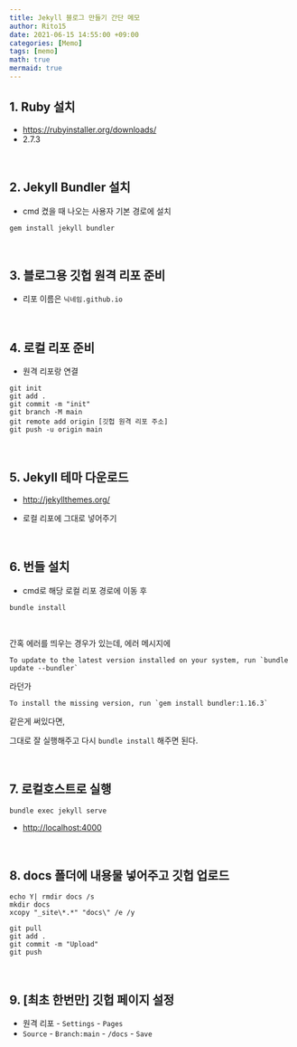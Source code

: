 ```yaml
---
title: Jekyll 블로그 만들기 간단 메모
author: Rito15
date: 2021-06-15 14:55:00 +09:00
categories: [Memo]
tags: [memo]
math: true
mermaid: true
---
```


## 1. Ruby 설치

- <https://rubyinstaller.org/downloads/>
- 2.7.3

<br>

## 2. Jekyll Bundler 설치

- cmd 켰을 때 나오는 사용자 기본 경로에 설치

```
gem install jekyll bundler
```

<br>

## 3. 블로그용 깃헙 원격 리포 준비

- 리포 이름은 `닉네임.github.io`

<br>

## 4. 로컬 리포 준비

- 원격 리포랑 연결

```
git init
git add .
git commit -m "init"
git branch -M main
git remote add origin [깃헙 원격 리포 주소]
git push -u origin main
```

<br>

## 5. Jekyll 테마 다운로드

- <http://jekyllthemes.org/>

- 로컬 리포에 그대로 넣어주기

<br>

## 6. 번들 설치

- cmd로 해당 로컬 리포 경로에 이동 후

```
bundle install
```

<br>

간혹 에러를 띄우는 경우가 있는데, 에러 메시지에

```
To update to the latest version installed on your system, run `bundle update --bundler`
```

라던가

```
To install the missing version, run `gem install bundler:1.16.3`
```

같은게 써있다면,

그대로 잘 실행해주고 다시 `bundle install` 해주면 된다.

<br>

## 7. 로컬호스트로 실행

```
bundle exec jekyll serve
```

- <http://localhost:4000>

<br>

## 8. docs 폴더에 내용물 넣어주고 깃헙 업로드

```
echo Y| rmdir docs /s
mkdir docs
xcopy "_site\*.*" "docs\" /e /y

git pull
git add .
git commit -m "Upload"
git push
```

<br>

## 9. [최초 한번만] 깃헙 페이지 설정

- 원격 리포 - `Settings` - `Pages`
- `Source` - `Branch:main` - `/docs` - `Save`


